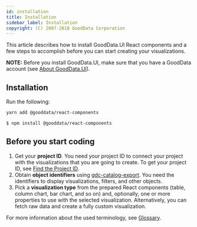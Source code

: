 ```yaml
---
id: installation
title: Installation
sidebar_label: Installation
copyright: (C) 2007-2018 GoodData Corporation
---
```


This article describes how to install GoodData.UI React components and a few steps to accomplish before you can start creating your visualizations.

**NOTE:** Before you install GoodData.UI, make sure that you have a GoodData account (see [About GoodData.UI](about_gooddataui.md#supported-technologies)).

## Installation

Run the following:

```bash
yarn add @gooddata/react-components
```

```bash
$ npm install @gooddata/react-components
```
## Before you start coding

1. Get your **project ID**. You need your project ID to connect your project with the visualizations that you are going to create. To get your project ID, see [Find the Project ID](https://help.gooddata.com/display/doc/Find+the+Project+ID).
2. Obtain **object identifiers** using [gdc-catalog-export](gdc-catalog-export.md). You need the identifiers to display visualizations, filters, and other objects.
3. Pick a **visualization type** from the prepared React components (table, column chart, bar chart, and so on) and, optionally, one or more properties to use with the selected visualization. Alternatively, you can fetch raw data and create a fully custom visualization.

For more information about the used terminology, see [Glossary](glossary.md).
